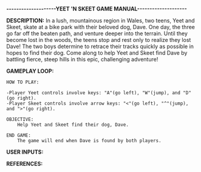 **--------------------YEET 'N SKEET GAME MANUAL--------------------**

**DESCRIPTION:**
        In a lush, mountainous region in Wales, two teens, Yeet and Skeet, skate at a bike park with their beloved dog, Dave.
    One day, the three go far off the beaten path, and venture deeper into the terrain. Until they become lost in the woods, the teens stop and rest only to realize they lost Dave! The two boys determine to retrace their tracks quickly as possible in hopes to find their dog. Come along to help Yeet and Skeet find Dave by battling fierce, steep hills in this epic, challenging adventure!

**GAMEPLAY LOOP:**

    HOW TO PLAY:
    
    -Player Yeet controls involve keys: "A"(go left), "W"(jump), and "D"(go right).
    -Player Skeet controls involve arrow keys: "<"(go left), "^"(jump), and ">"(go right).

    OBJECTIVE:
        Help Yeet and Skeet find their dog, Dave.

    END GAME:
        The game will end when Dave is found by both players.

**USER INPUTS:**


**REFERENCES:**